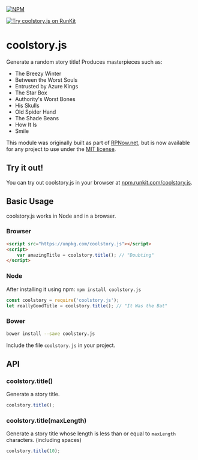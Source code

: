 [![NPM](https://nodei.co/npm/coolstory.js.png?compact=true)](https://nodei.co/npm/coolstory.js/)

[![Try coolstory.js on RunKit](https://badge.runkitcdn.com/coolstory.js.svg)](https://npm.runkit.com/coolstory.js)

# coolstory.js
Generate a random story title! Produces masterpieces such as:

*   The Breezy Winter
*   Between the Worst Souls
*   Entrusted by Azure Kings
*   The Star Box
*   Authority's Worst Bones
*   His Skulls
*   Old Spider Hand
*   The Shade Beans
*   How It Is
*   Smile

This module was originally built as part of [RPNow.net](https://github.com/rpnow/rpnow2), but
is now available for any project to use under the [MIT license](/LICENSE).

## Try it out!
You can try out coolstory.js in your browser at [npm.runkit.com/coolstory.js](https://npm.runkit.com/coolstory.js).


## Basic Usage
coolstory.js works in Node and in a browser.

### Browser

``` html
<script src="https://unpkg.com/coolstory.js"></script>
<script>
    var amazingTitle = coolstory.title(); // "Doubting"
</script>
```

### Node

After installing it using npm: `npm install coolstory.js`

``` js
const coolstory = require('coolstory.js');
let reallyGoodTitle = coolstory.title(); // "It Was the Bat"
```

### Bower

``` bash
bower install --save coolstory.js
```

Include the file `coolstory.js` in your project.

## API

### coolstory.title()
Generate a story title.

``` js
coolstory.title();
```

### coolstory.title(maxLength)
Generate a story title whose length is less than or equal to `maxLength` characters. (including spaces)

``` js
coolstory.title(10);
```
